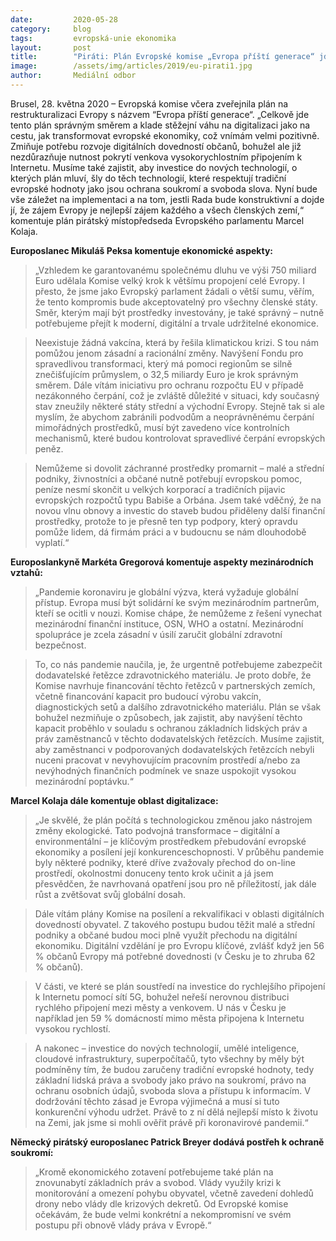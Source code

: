 ```yaml
---
date:         2020-05-28
category:     blog
tags:         evropská-unie ekonomika
layout:       post
title:        "Piráti: Plán Evropské komise „Evropa příští generace“ jde dobrým směrem, v některých detailech by mohl být lepší"
image:        /assets/img/articles/2019/eu-pirati1.jpg
author:       Mediální odbor
---  
```




Brusel, 28. května 2020 – Evropská komise včera zveřejnila plán na restrukturalizaci Evropy s názvem “Evropa příští generace“. „Celkově jde tento plán správným směrem a klade stěžejní váhu na digitalizaci jako na cestu, jak transformovat evropské ekonomiky, což vnímám velmi pozitivně. Zmiňuje potřebu rozvoje digitálních dovedností občanů, bohužel ale již nezdůrazňuje nutnost pokrytí venkova vysokorychlostním připojením k Internetu. Musíme také zajistit, aby investice do nových technologií, o kterých plán mluví, šly do těch technologií, které respektují tradiční evropské hodnoty jako jsou ochrana soukromí a svoboda slova. Nyní bude vše záležet na implementaci a na tom, jestli Rada bude konstruktivní a dojde jí, že zájem Evropy je nejlepší zájem každého a všech členských zemí,“ komentuje plán pirátský místopředseda Evropského parlamentu Marcel Kolaja.

**Europoslanec Mikuláš Peksa komentuje ekonomické aspekty:**

> „Vzhledem ke garantovanému společnému dluhu ve výši 750 miliard Euro udělala Komise velký krok k většímu propojení celé Evropy. I přesto, že jsme jako Evropský parlament žádali o větší sumu, věřím, že tento kompromis bude akceptovatelný pro všechny členské státy. Směr, kterým mají být prostředky investovány, je také správný – nutně potřebujeme přejít k moderní, digitální a trvale udržitelné ekonomice.

> Neexistuje žádná vakcína, která by řešila klimatickou krizi. S tou nám pomůžou jenom zásadní a racionální změny. Navýšení Fondu pro spravedlivou transformaci, který má pomoci regionům se silně znečišťujícím průmyslem, o 32,5 miliardy Euro je krok správným směrem. Dále vítám iniciativu pro ochranu rozpočtu EU v případě nezákonného čerpání, což je zvláště důležité v situaci, kdy současný stav zneužily některé státy střední a východní Evropy. Stejně tak si ale myslím, že abychom zabránili podvodům a neoprávněnému čerpání mimořádných prostředků, musí být zavedeno více kontrolních mechanismů, které budou kontrolovat spravedlivé čerpání evropských peněz. 

> Nemůžeme si dovolit záchranné prostředky promarnit – malé a střední podniky, živnostníci a občané nutně potřebují evropskou pomoc, peníze nesmí skončit u velkých korporací a tradičních pijavic evropských rozpočtů typu Babiše a Orbána. Jsem také vděčný, že na novou vlnu obnovy a investic do staveb budou přiděleny další finanční prostředky, protože to je přesně ten typ podpory, který opravdu pomůže lidem, dá firmám práci a v budoucnu se nám dlouhodobě vyplatí.“

**Europoslankyně Markéta Gregorová komentuje aspekty mezinárodních vztahů:**

> „Pandemie koronaviru je globální výzva, která vyžaduje globální přístup. Evropa musí být solidární ke svým mezinárodním partnerům, kteří se ocitli v nouzi. Komise chápe, že nemůžeme z řešení vynechat mezinárodní finanční instituce, OSN, WHO a ostatní. Mezinárodní spolupráce je zcela zásadní v úsilí zaručit globální zdravotní bezpečnost.

> To, co nás pandemie naučila, je, že urgentně potřebujeme zabezpečit dodavatelské řetězce zdravotnického materiálu. Je proto dobře, že Komise navrhuje financování těchto řetězců v partnerských zemích, včetně financování kapacit pro budoucí výrobu vakcín, diagnostických setů a dalšího zdravotnického materiálu. Plán se však bohužel nezmiňuje o způsobech, jak zajistit, aby navýšení těchto kapacit proběhlo v souladu s ochranou základních lidských práv a práv zaměstnanců v těchto dodavatelských řetězcích. Musíme zajistit, aby zaměstnanci v podporovaných dodavatelských řetězcích nebyli nuceni pracovat v nevyhovujícím pracovním prostředí a/nebo za nevýhodných finančních podmínek ve snaze uspokojit vysokou mezinárodní poptávku.“

**Marcel Kolaja dále komentuje oblast digitalizace:**

> „Je skvělé, že plán počítá s technologickou změnou jako nástrojem změny ekologické. Tato podvojná transformace – digitální a environmentální – je klíčovým prostředkem přebudování evropské ekonomiky a posílení její konkurenceschopnosti. V průběhu pandemie byly některé podniky, které dříve zvažovaly přechod do on-line prostředí, okolnostmi donuceny tento krok učinit a já jsem přesvědčen, že navrhovaná opatření jsou pro ně příležitostí, jak dále růst a zvětšovat svůj globální dosah.

> Dále vítám plány Komise na posílení a rekvalifikaci v oblasti digitálních dovedností obyvatel. Z takového postupu budou těžit malé a střední podniky a občané budou moci plně využít přechodu na digitální ekonomiku. Digitální vzdělání je pro Evropu klíčové, zvlášť když jen 56 % občanů Evropy má potřebné dovednosti (v Česku je to zhruba 62 % občanů).

> V části, ve které se plán soustředí na investice do rychlejšího připojení k Internetu pomocí sítí 5G, bohužel neřeší nerovnou distribuci rychlého připojení mezi městy a venkovem. U nás v Česku je například jen 59 % domácností mimo města připojena k Internetu vysokou rychlostí.

> A nakonec – investice do nových technologií, umělé inteligence, cloudové infrastruktury, superpočítačů, tyto všechny by měly být podmíněny tím, že budou zaručeny tradiční evropské hodnoty, tedy základní lidská práva a svobody jako právo na soukromí, právo na ochranu osobních údajů, svoboda slova a přístupu k informacím. V dodržování těchto zásad je Evropa výjimečná a musí si tuto konkurenční výhodu udržet. Právě to z ní dělá nejlepší místo k životu na Zemi, jak jsme si mohli ověřit právě při koronavirové pandemii.“

**Německý pirátský europoslanec Patrick Breyer dodává postřeh k ochraně soukromí:**                                     

> „Kromě ekonomického zotavení potřebujeme také plán na znovunabytí základních práv a svobod. Vlády využily krizi k monitorování a omezení pohybu obyvatel, včetně zavedení dohledů drony nebo vlády dle krizových dekretů. Od Evropské komise očekávám, že bude velmi konkrétní a nekompromisní ve svém postupu při obnově vlády práva v Evropě.“

